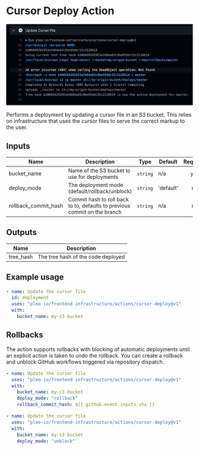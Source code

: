 # Cursor Deploy Action

![](./screenshot.png)

Performs a deployment by updating a cursor file in an S3 bucket. This relies on
infrastructure that uses the cursor files to serve the correct markup to the
user.

## Inputs

| Name                 | Description                                                               | Type     | Default   | Required |
| -------------------- | ------------------------------------------------------------------------- | -------- | --------- | :------: |
| bucket_name          | Name of the S3 bucket to use for deployments                              | `string` | n/a       |   yes    |
| deploy_mode          | The deployment mode (default/rollback/unblock)                            | `string` | 'default' |    no    |
| rollback_commit_hash | Commit hash to roll back to to, defaults to previous commit on the branch | `string` | n/a       |    no    |

## Outputs

| Name      | Description                        |
| --------- | ---------------------------------- |
| tree_hash | The tree hash of the code deployed |

## Example usage

```yml
- name: Update the cursor file
  id: deployment
  uses: "pleo-io/frontend-infrastructure/actions/cursor-deploy@v1"
  with:
    bucket_name: my-s3-bucket
```

## Rollbacks

The action supports rollbacks with blocking of automatic deployments until an
explicit action is taken to undo the rollback. You can create a rollback and
unblock GitHub workflows triggered via repository dispatch.

```yml
- name: Update the cursor file
  uses: "pleo-io/frontend-infrastructure/actions/cursor-deploy@v1"
  with:
    bucket_name: my-s3-bucket
    deploy_mode: "rollback"
    rollback_commit_hash: ${{ github.event.inputs.sha }}
```

```yml
- name: Update the cursor file
  uses: "pleo-io/frontend-infrastructure/actions/cursor-deploy@v1"
  with:
    bucket_name: my-s3-bucket
    deploy_mode: "unblock"
```

